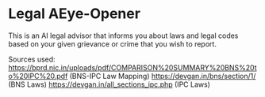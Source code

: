 # Legal AEye-Opener
This is an AI legal advisor that informs you about laws and legal codes based on your given grievance or crime that you wish to report.

Sources used:
https://bprd.nic.in/uploads/pdf/COMPARISON%20SUMMARY%20BNS%20to%20IPC%20.pdf (BNS-IPC Law Mapping)
https://devgan.in/bns/section/1/ (BNS Laws)
https://devgan.in/all_sections_ipc.php (IPC Laws)
